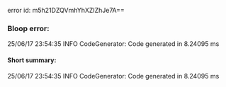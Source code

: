 error id: m5h21DZQVmhYhXZIZhJe7A==
### Bloop error:

25/06/17 23:54:35 INFO CodeGenerator: Code generated in 8.24095 ms
#### Short summary: 

25/06/17 23:54:35 INFO CodeGenerator: Code generated in 8.24095 ms